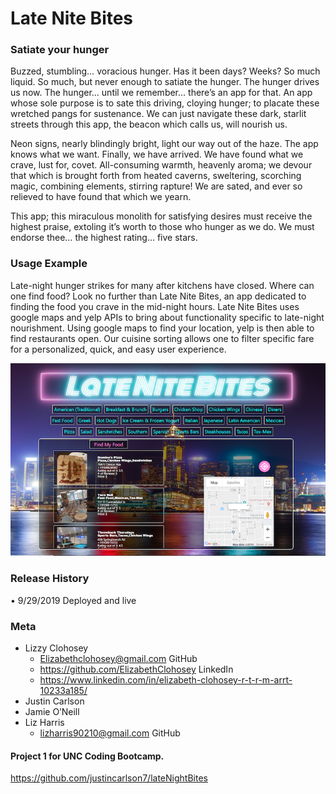 # Late Nite Bites
### Satiate your hunger

Buzzed, stumbling… voracious hunger. Has it been days? Weeks? So much liquid. So much, but never enough to satiate the hunger. The hunger drives us now. The hunger… until we remember… there’s an app for that. An app whose sole purpose is to sate this driving, cloying hunger; to placate these wretched pangs for sustenance. We can just navigate these dark, starlit streets through this app, the beacon which calls us, will nourish us. 

Neon signs, nearly blindingly bright, light our way out of the haze. The app knows what we want. Finally, we have arrived. We have found what we crave, lust for, covet. All-consuming warmth, heavenly aroma; we devour that which is brought forth from heated caverns, sweltering, scorching magic, combining elements, stirring rapture!  We are sated, and ever so relieved to have found that which we yearn.

This app; this miraculous monolith for satisfying desires must receive the highest praise, extoling it’s worth to those who hunger as we do. We must endorse thee… the highest rating… five stars.
      
### Usage Example
Late-night hunger strikes for many after kitchens have closed. Where can one find food? Look no further than Late Nite Bites, an app dedicated to finding the food you crave in the mid-night hours.
Late Nite Bites uses google maps and yelp APIs to bring about functionality specific to late-night nourishment. Using google maps to find your location, yelp is then able to find restaurants open. Our cuisine sorting allows one to filter specific fare for a personalized, quick, and easy user experience. 

![Late Nite Bites Screenshot](/LNB.png)

### Release History
•    9/29/2019    Deployed and live

### Meta
* Lizzy Clohosey 
    - Elizabethclohosey@gmail.com GitHub 
    - https://github.com/ElizabethClohosey LinkedIn 
    - https://www.linkedin.com/in/elizabeth-clohosey-r-t-r-m-arrt-10233a185/
* Justin Carlson
* Jamie O’Neill
* Liz Harris 
    - lizharris90210@gmail.com GitHub

#### Project 1 for UNC Coding Bootcamp. 
https://github.com/justincarlson7/lateNightBites



